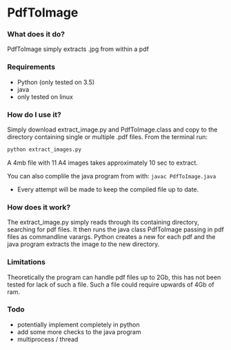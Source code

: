 # PdfToImage
### What does it do?
PdfToImage simply extracts .jpg from within a pdf

### Requirements
- Python (only tested on 3.5)
- java
- only tested on linux

### How do I use it?
Simply download extract_image.py and PdfToImage.class and copy to the directory containing single or multiple .pdf files.
From the terminal run:
```python
python extract_images.py
```
A 4mb file with 11 A4 images takes approximately 10 sec to extract.

You can also complile the java program from with:
```javac PdfToImage.java``` 
  - Every attempt will be made to keep the compiled file up to date.

### How does it work?
The extract_image.py simply reads through its containing directory, searching for pdf files. It then runs the java class PdfToImage passing in pdf files as commandline varargs. Python creates a new for each pdf and the java program extracts the image to the new directory.

### Limitations
Theoretically the program can handle pdf files up to 2Gb, this has not been tested for lack of such a file.
Such a file could require upwards of 4Gb of ram.

### Todo
- potentially implement completely in python
- add some more checks to the java program
- multiprocess / thread
